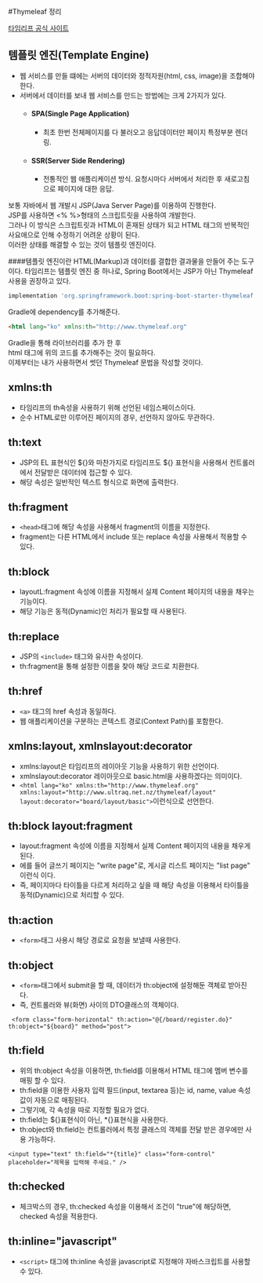 #Thymeleaf 정리

[타임리프 공식 사이트](https://www.thymeleaf.org/)

## 템플릿 엔진(Template Engine)

- 웹 서비스를 만들 떄에는 서버의 데이터와 정적자원(html, css, image)을 조합해야 한다.
- 서버에서 데이터를 보내 웹 서비스를 만드는 방법에는 크게 2가지가 있다.
    - #### SPA(Single Page Application)
        - 최초 한번 전체페이지를 다 불러오고 응답데이터만 페이지 특정부분 렌더링.
    - #### SSR(Server Side Rendering)
        - 전통적인 웹 애플리케이션 방식. 요청시마다 서버에서 처리한 후 새로고침으로 페이지에 대한 응답.

보통 자바에서 웹 개발시 JSP(Java Server Page)를 이용하여 진행한다.
<br>
JSP를 사용하면 <% %>형태의 스크립트릿을 사용하여 개발한다.
<br>
그러나 이 방식은 스크립트릿과 HTML이 혼재된 상태가 되고 HTML 태그의 반복적인 사요애으로 인해 수정하기 어려운 상황이 된다.
<br>
이러한 상태를 해결할 수 있는 것이 템플릿 엔진이다.

####템플릿 엔진이란 HTML(Markup)과 데이터를 결합한 결과물을 만들어 주는 도구이다.
타임리프는 템플릿 엔진 중 하나로, Spring Boot에서는 JSP가 아닌 Thymeleaf 사용을 권장하고 있다.

```gradle
implementation 'org.springframework.boot:spring-boot-starter-thymeleaf'
```

Gradle에 dependency를 추가해준다.

```html
<html lang="ko" xmlns:th="http://www.thymeleaf.org"
```
Gradle을 통해 라이브러리를 추가 한 후 
<br>
html 태그에 위의 코드를 추가해주는 것이 필요하다.
<br>
이제부터는 내가 사용하면서 썻던 Thymeleaf 문법을 작성할 것이다.

## xmlns:th
- 타임리프의 th속성을 사용하기 위해 선언된 네임스페이스이다.
- 순수 HTML로만 이루어진 페이지의 경우, 선언하지 않아도 무관하다.

## th:text
- JSP의 EL 표현식인 ${}와 마찬가지로 타임리프도 ${} 표현식을 사용해서 컨트롤러에서 전달받은 데이터에 접근할 수 있다.
- 해당 속성은 일반적인 텍스트 형식으로 화면에 출력한다.

## th:fragment
- ```<head>```태그에 해당 속성을 사용해서 fragment의 이름을 지정한다.
- fragment는 다른 HTML에서 include 또는 replace 속성을 사용해서 적용할 수 있다.

## th:block
- layoutL:fragment 속성에 이름을 지정해서 실제 Content 페이지의 내용을 채우는 기능이다.
- 해당 기능은 동적(Dynamic)인 처리가 필요할 때 사용된다.

## th:replace
- JSP의 ```<include>``` 태그와 유사한 속성이다.
- th:fragment을 통해 설정한 이름을 찾아 해당 코드로 치환한다.

## th:href
- ```<a>``` 태그의 href 속성과 동일하다.
- 웹 애플리케이션을 구분하는 콘텍스트 경로(Context Path)를 포함한다.

## xmlns:layout, xmlnslayout:decorator
- xmlns:layout은 타임리프의 레이아웃 기능을 사용하기 위한 선언이다.
- xmlnslayout:decorator 레이아웃으로 basic.html을 사용하겠다는 의미이다.
- ```<html lang="ko" xmlns:th="http://www.thymeleaf.org" xmlns:layout="http://www.ultraq.net.nz/thymeleaf/layout" layout:decorator="board/layout/basic">```이런식으로 선언한다.

## th:block layout:fragment
- layout:fragment 속성에 이름을 지정해서 실제 Content 페이지의 내용을 채우게 된다.
- 에를 들어 글쓰기 페이지는 "write page"로, 게시글 리스트 페이지는 "list page" 이런식 이다.
- 즉, 페이지마다 타이틀을 다르게 처리하고 싶을 때 해당 속성을 이용해서 타이틀을 동적(Dynamic)으로 처리할 수 있다.

## th:action
- ```<form>```태그 사용시 해당 경로로 요청을 보낼때 사용한다.


## th:object
- ```<form>```태그에서 submit을 할 때, 데이터가 th:object에 설정해둔 객체로 받아진다.
- 즉, 컨트롤러와 뷰(화면) 사이의 DTO클래스의 객체이다.

``` <form class="form-horizontal" th:action="@{/board/register.do}" th:object="${board}" method="post">```

## th:field
- 위의 th:object 속성을 이용하면, th:field를 이용해서 HTML 태그에 멤버 변수를 매핑 할 수 있다.
- th:field을 이용한 사용자 입력 필드(input, textarea 등)는 id, name, value 속성 값이 자동으로 매핑된다. 
- 그렇기에, 각 속성을 따로 지정할 필요가 없다.
- th:field는 ${}표현식이 아닌, *{}표현식을 사용한다.
- th:object와 th:field는 컨트롤러에서 특정 클래스의 객체를 전달 받은 경우에만 사용 가능하다.

```<input type="text" th:field="*{title}" class="form-control" placeholder="제목을 입력해 주세요." />```

## th:checked
- 체크박스의 경우, th:checked 속성을 이용해서 조건이 "true"에 해당하면, checked 속성을 적용한다.

## th:inline="javascript"
- ```<script>``` 태그에 th:inline 속성을 javascript로 지정해야 자바스크립트를 사용할 수 있다.


